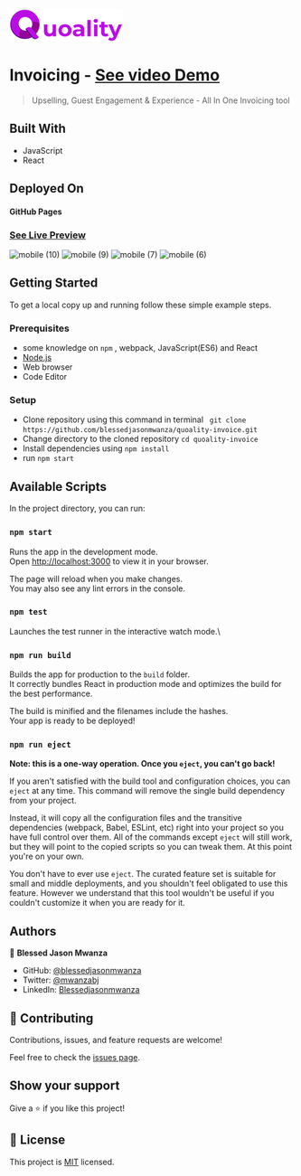 ![](./src/assets/img/logo.png)


# Invoicing - [See video Demo](https://www.loom.com/share/3356f3cbf36943668d6c232236ed6421)

> Upselling, Guest Engagement & Experience - All In One Invoicing tool

## Built With

- JavaScript
- React

## Deployed On

#### GitHub Pages 
### [See Live Preview](https://blessedjasonmwanza.github.io/quoality-invoice/)

![mobile (10)](https://user-images.githubusercontent.com/35315311/162566728-02e26769-adf8-42c5-84a4-0bfb39e01779.png)
![mobile (9)](https://user-images.githubusercontent.com/35315311/162566730-07582d55-2aaa-4c72-b077-dfea8fffbee1.png)
![mobile (7)](https://user-images.githubusercontent.com/35315311/162566736-88557a68-74eb-495c-bf85-f80f4e864932.png)
![mobile (6)](https://user-images.githubusercontent.com/35315311/162566737-f86d04cf-05ad-4ca7-9676-d07c7eaa5942.png)


## Getting Started

To get a local copy up and running follow these simple example steps.

### Prerequisites

- some knowledge on `npm` , webpack, JavaScript(ES6) and React
- [Node.js](https://nodejs.org/en/)
- Web browser
- Code Editor
### Setup

- Clone repository using this command in terminal ` git clone https://github.com/blessedjasonmwanza/quoality-invoice.git`
- Change directory to the cloned repository `cd quoality-invoice`
- Install dependencies using `npm install`
- run `npm start`


## Available Scripts

In the project directory, you can run:

### `npm start`

Runs the app in the development mode.\
Open [http://localhost:3000](http://localhost:3000) to view it in your browser.

The page will reload when you make changes.\
You may also see any lint errors in the console.

### `npm test`

Launches the test runner in the interactive watch mode.\
### `npm run build`

Builds the app for production to the `build` folder.\
It correctly bundles React in production mode and optimizes the build for the best performance.

The build is minified and the filenames include the hashes.\
Your app is ready to be deployed!

### `npm run eject`

**Note: this is a one-way operation. Once you `eject`, you can't go back!**

If you aren't satisfied with the build tool and configuration choices, you can `eject` at any time. This command will remove the single build dependency from your project.

Instead, it will copy all the configuration files and the transitive dependencies (webpack, Babel, ESLint, etc) right into your project so you have full control over them. All of the commands except `eject` will still work, but they will point to the copied scripts so you can tweak them. At this point you're on your own.

You don't have to ever use `eject`. The curated feature set is suitable for small and middle deployments, and you shouldn't feel obligated to use this feature. However we understand that this tool wouldn't be useful if you couldn't customize it when you are ready for it.

## Authors

👤 **Blessed Jason Mwanza**

- GitHub: [@blessedjasonmwanza](https://github.com/blessedjasonmwanza)
- Twitter: [@mwanzabj](https://twitter.com/mwanzabj)
- LinkedIn: [Blessedjasonmwanza](https://linkedin.com/in/blessedjasonmwanza)
## 🤝 Contributing

Contributions, issues, and feature requests are welcome!

Feel free to check the [issues page](https://github.com/blessedjasonmwanza/quoality-invoice/issues).

## Show your support

Give a ⭐️ if you like this project!

## 📝 License

This project is [MIT](./MIT.md) licensed.

